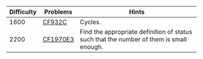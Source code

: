 | Difficulty | Problems | Hints |
| -------- | -------- | -------- |
| 1600 | [CF932C](https://codeforces.com/problemset/problem/932/C) | Cycles. |
| 2200 | [CF1970E3](https://codeforces.com/problemset/problem/1970/E3) | Find the appropriate definition of status such that the number of them is small enough. |
